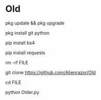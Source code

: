 # Old
pkg update && pkg upgrade

pkg install git python

pip install bs4

pip install requests

rm -rf FILE

git clone https://github.com/Alienrazor/Old

cd FILE

python Older.py
